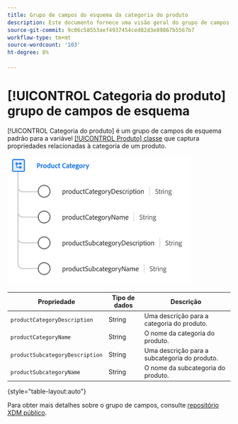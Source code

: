 ```yaml
---
title: Grupo de campos do esquema da categoria do produto
description: Este documento fornece uma visão geral do grupo de campos de esquema Categoria do produto .
source-git-commit: 9c06c58553aef4937454ced82d3e89867b5567b7
workflow-type: tm+mt
source-wordcount: '103'
ht-degree: 8%

---
```



# [!UICONTROL Categoria do produto] grupo de campos de esquema

[!UICONTROL Categoria do produto] é um grupo de campos de esquema padrão para a variável [[!UICONTROL Produto] classe](../../classes/product.md) que captura propriedades relacionadas à categoria de um produto.

![](../../images/field-groups/product/product-category.png)

| Propriedade | Tipo de dados | Descrição |
| --- | --- | --- |
| `productCategoryDescription` | String | Uma descrição para a categoria do produto. |
| `productCategoryName` | String | O nome da categoria do produto. |
| `productSubcategoryDescription` | String | Uma descrição para a subcategoria do produto. |
| `productSubcategoryName` | String | O nome da subcategoria do produto. |

{style=&quot;table-layout:auto&quot;}

Para obter mais detalhes sobre o grupo de campos, consulte [repositório XDM público](https://github.com/adobe/xdm/blob/master/docs/reference/fieldgroups/product/product-category.schema.json).

